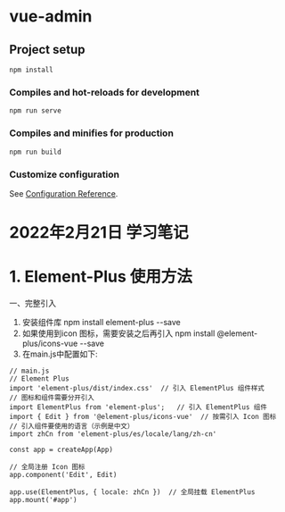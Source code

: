 # vue-admin

## Project setup
```
npm install
```

### Compiles and hot-reloads for development
```
npm run serve
```

### Compiles and minifies for production
```
npm run build
```

### Customize configuration
See [Configuration Reference](https://cli.vuejs.org/config/).


# 2022年2月21日 学习笔记
# 1. Element-Plus 使用方法
一、完整引入
1. 安装组件库 npm install element-plus --save
2. 如果使用到icon 图标，需要安装之后再引入 npm install @element-plus/icons-vue --save
3. 在main.js中配置如下: 
``` 
// main.js 
// Element Plus
import 'element-plus/dist/index.css'  // 引入 ElementPlus 组件样式
// 图标和组件需要分开引入
import ElementPlus from 'element-plus';   // 引入 ElementPlus 组件
import { Edit } from '@element-plus/icons-vue'  // 按需引入 Icon 图标 
// 引入组件要使用的语言（示例是中文）
import zhCn from 'element-plus/es/locale/lang/zh-cn'

const app = createApp(App)

// 全局注册 Icon 图标
app.component('Edit', Edit)

app.use(ElementPlus, { locale: zhCn })  // 全局挂载 ElementPlus
app.mount('#app')

```